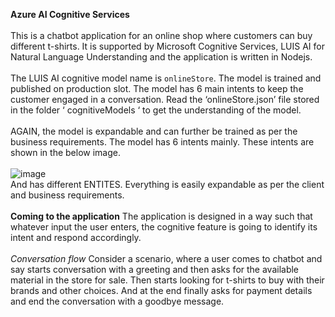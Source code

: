 **Azure AI Cognitive Services** <br/>
<br/>
This is a chatbot application for an online shop where customers can buy different t-shirts. It is supported by Microsoft Cognitive Services, LUIS AI for Natural Language Understanding and the application is written in Nodejs. <br/>
<br/>
The LUIS AI cognitive model name is ` onlineStore `. The model is trained and published on production slot. The model has 6 main intents to keep the customer engaged in a conversation. Read the ‘onlineStore.json’ file stored in the folder ‘ cognitiveModels ‘ to get the understanding of the model.<br/>
<br/>
AGAIN, the model is expandable and can further be trained as per the business requirements.
The model has 6 intents mainly. These intents are shown in the below image. <br/>
<br/>
![image](https://user-images.githubusercontent.com/32264134/179413467-e01da029-ac30-4770-a139-5d6b5af051f6.png)
<br/>
And has different ENTITES. Everything is easily expandable as per the client and business requirements.<br/><br/>
**Coming to the application**
The application is designed in a way such that whatever input the user enters, the cognitive feature is going to identify its intent and respond accordingly.<br/><br/>
*Conversation flow*
Consider a scenario, where a user comes to chatbot and say starts conversation with a greeting and then asks for the available material in the store for sale. Then starts looking for t-shirts to buy with their brands and other choices. And at the end finally asks for payment details and end the conversation with a goodbye message.<br/><br/>
